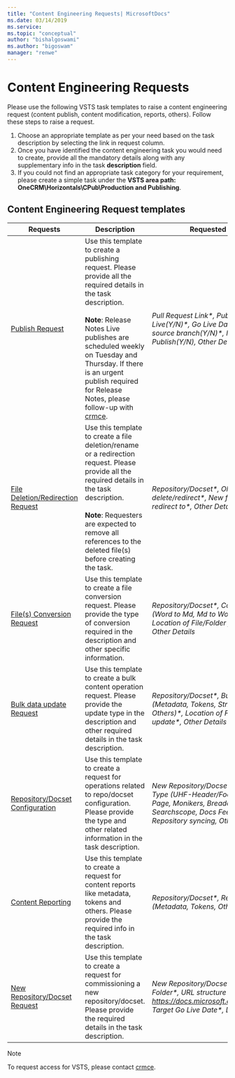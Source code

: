 ```yaml
---
title: "Content Engineering Requests| MicrosoftDocs"
ms.date: 03/14/2019
ms.service: 
ms.topic: "conceptual"
author: "bishalgoswami"
ms.author: "bigoswam"
manager: "renwe"
---
```


# Content Engineering Requests

Please use the following VSTS task templates to raise a content engineering request (content publish, content modification, reports, others). Follow these steps to raise a request.

1. Choose an appropriate template as per your need based on the task description by selecting the link in request column. 
2. Once you have identified the content engineering task you would need to create, provide all the mandatory details along with any supplementary info in the task **description** field.
3. If you could not find an appropriate task category for your requirement, please create a simple task under the **VSTS area path: OneCRM\Horizontals\CPub\Production and Publishing**.

## Content Engineering Request templates

|Requests|Description|Requested Inputs|
|-----|-----------------|----------------------------------------|
|[Publish Request](https://dynamicscrm.visualstudio.com/OneCRM/_workitems/create/Task?templateId=10356eb7-e09b-4fd3-bab1-28019c466efe&ownerId=74778d57-e6a1-43fe-b56b-be19cb488aae)|Use this template to create a publishing request. Please provide all the required details in the task description.</br></br>**Note**: Release Notes Live publishes are scheduled weekly on Tuesday and Thursday. If there is an urgent publish required for Release Notes, please follow-up with [crmce](mailto:crmce@microsoft.com).|*Pull Request Link\*, Publish to Live(Y/N)\*, Go Live Date\*, Delete source branch(Y/N)\*, Is Release Notes Publish(Y/N), Other Details*|
|[File Deletion/Redirection Request](https://dynamicscrm.visualstudio.com/OneCRM/_workitems/create/Task?templateId=adfeaa5a-22a9-4416-9755-9b9980c42822&ownerId=74778d57-e6a1-43fe-b56b-be19cb488aae)|Use this template to create a file deletion/rename or a redirection request. Please provide all the required details in the task description.</br></br>**Note**: Requesters are expected to remove all references to the deleted file(s) before creating the task.|*Repository/Docset\*, Old file path to delete/redirect\*, New file path to redirect to\*, Other Details\**|
|[File(s) Conversion Request](https://dynamicscrm.visualstudio.com/OneCRM/_workitems/create/Task?templateId=411f3c43-dfd6-4bc2-914a-c2356ad1e5f7&ownerId=74778d57-e6a1-43fe-b56b-be19cb488aae)|Use this template to create a file conversion request. Please provide the type of conversion required in the description and other specific information.|*Repository/Docset\*, Conversion Type (Word to Md, Md to Word, Others)\*, Location of File/Folder for conversion\*, Other Details*|
|[Bulk data update Request](https://dynamicscrm.visualstudio.com/OneCRM/_workitems/create/Task?templateId=762e4275-ff40-4871-8792-be0c36c8dec9&ownerId=74778d57-e6a1-43fe-b56b-be19cb488aae)|Use this template to create a bulk content operation request. Please provide the update type in the description and other required details in the task description.|*Repository/Docset\*, Bulk Update Type (Metadata, Tokens, String, Images, Others)\*, Location of File/Folder to update\*, Other Details*|
|[Repository/Docset Configuration](https://dynamicscrm.visualstudio.com/OneCRM/_workitems/create/Task?templateId=fbf014a7-ecce-4004-b44f-17a577161fcf&ownerId=74778d57-e6a1-43fe-b56b-be19cb488aae)|Use this template to create a request for operations related to repo/docset configuration. Please provide the type and other related information in the task description.|*New Repository/Docset\*, Configuration Type (UHF-Header/Footer, Hub/Landing Page, Monikers, Breadcrumbs, Searchscope, Docs Feedback, Repository syncing, Others)\*, Details\**|
|[Content Reporting](https://dynamicscrm.visualstudio.com/OneCRM/_workitems/create/Task?templateId=e86a6606-c215-4e13-9a59-3dc500b927ff&ownerId=74778d57-e6a1-43fe-b56b-be19cb488aae)|Use this template to create a request for content reports like metadata, tokens and others. Please provide the required info in the task description.|*Repository/Docset\*, Report Type (Metadata, Tokens, Others)\*, Details\**|
|[New Repository/Docset Request](https://dynamicscrm.visualstudio.com/OneCRM/_workitems/create/Task?templateId=0be2842b-9457-43a2-b1ed-677cf5c96329&ownerId=74778d57-e6a1-43fe-b56b-be19cb488aae)|Use this template to create a request for commissioning a new repository/docset. Please provide the required details in the task description.|*New Repository/Docset\*, Docset Folder\*, URL structure (ex- https://docs.microsoft.com/<product\>)\*, Target Go Live Date\*, Details*|

> [!NOTE]
>To request access for VSTS, please contact [crmce](mailto:crmce@microsoft.com).
